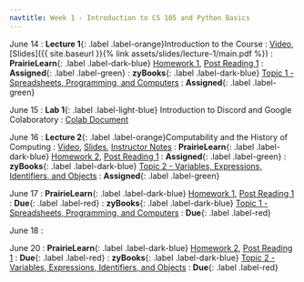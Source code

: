 ```yaml
---
navtitle: Week 1 - Introduction to CS 105 and Python Basics
---
```


June 14
: **Lecture 1**{: .label .label-orange}Introduction to the Course
    : [Video](#), [Slides]({{ site.baseurl }}{% link assets/slides/lecture-1/main.pdf %})
: **PrairieLearn**{: .label .label-dark-blue}  [Homework 1](#), [Post Reading 1](#)
    : **Assigned**{: .label .label-green} 
: **zyBooks**{: .label .label-dark-blue} [Topic 1 - Spreadsheets, Programming, and Computers](https://learn.zybooks.com/zybook/ILLINOISCS105Summer2021)
    : **Assigned**{: .label .label-green} 

June 15
: **Lab 1**{: .label .label-light-blue} Introduction to Discord and Google Colaboratory
    : [Colab Document](#)

June 16
: **Lecture 2**{: .label .label-orange}Computability and the History of Computing
    : [Video](#), [Slides](#), [Instructor Notes](#)
: **PrairieLearn**{: .label .label-dark-blue} [Homework 2](#), [Post Reading 1](#)
    : **Assigned**{: .label .label-green} 
: **zyBooks**{: .label .label-dark-blue} [Topic 2 - Variables, Expressions, Identifiers, and Objects](https://learn.zybooks.com/zybook/ILLINOISCS105Summer2021)
    : **Assigned**{: .label .label-green} 

June 17
: **PrairieLearn**{: .label .label-dark-blue}  [Homework 1](#), [Post Reading 1](#)
    : **Due**{: .label .label-red} 
: **zyBooks**{: .label .label-dark-blue} [Topic 1 - Spreadsheets, Programming, and Computers](#)
    : **Due**{: .label .label-red} 

June 18
: [](#)

June 20
: **PrairieLearn**{: .label .label-dark-blue} [Homework 2](#), [Post Reading 1](#)
    : **Due**{: .label .label-red} 
: **zyBooks**{: .label .label-dark-blue} [Topic 2 - Variables, Expressions, Identifiers, and Objects](#)
    : **Due**{: .label .label-red} 

